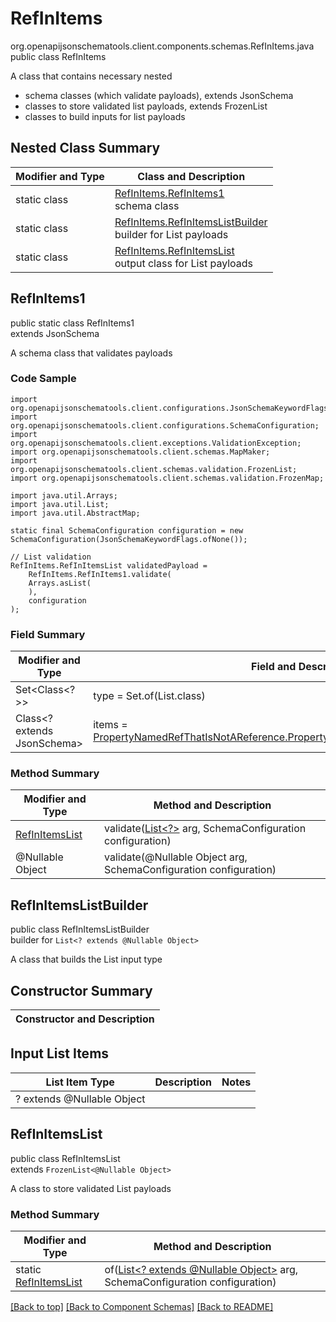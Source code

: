 # RefInItems
org.openapijsonschematools.client.components.schemas.RefInItems.java
public class RefInItems

A class that contains necessary nested
- schema classes (which validate payloads), extends JsonSchema
- classes to store validated list payloads, extends FrozenList
- classes to build inputs for list payloads

## Nested Class Summary
| Modifier and Type | Class and Description |
| ----------------- | ---------------------- |
| static class | [RefInItems.RefInItems1](#refinitems1)<br> schema class |
| static class | [RefInItems.RefInItemsListBuilder](#refinitemslistbuilder)<br> builder for List payloads |
| static class | [RefInItems.RefInItemsList](#refinitemslist)<br> output class for List payloads |

## RefInItems1
public static class RefInItems1<br>
extends JsonSchema

A schema class that validates payloads

### Code Sample
```
import org.openapijsonschematools.client.configurations.JsonSchemaKeywordFlags;
import org.openapijsonschematools.client.configurations.SchemaConfiguration;
import org.openapijsonschematools.client.exceptions.ValidationException;
import org.openapijsonschematools.client.schemas.MapMaker;
import org.openapijsonschematools.client.schemas.validation.FrozenList;
import org.openapijsonschematools.client.schemas.validation.FrozenMap;

import java.util.Arrays;
import java.util.List;
import java.util.AbstractMap;

static final SchemaConfiguration configuration = new SchemaConfiguration(JsonSchemaKeywordFlags.ofNone());

// List validation
RefInItems.RefInItemsList validatedPayload =
    RefInItems.RefInItems1.validate(
    Arrays.asList(
    ),
    configuration
);
```

### Field Summary
| Modifier and Type | Field and Description |
| ----------------- | ---------------------- |
| Set<Class<?>> | type = Set.of(List.class) |
| Class<? extends JsonSchema> | items = [PropertyNamedRefThatIsNotAReference.PropertyNamedRefThatIsNotAReference1.class](../../components/schemas/PropertyNamedRefThatIsNotAReference.md#propertynamedrefthatisnotareference1) |

### Method Summary
| Modifier and Type | Method and Description |
| ----------------- | ---------------------- |
| [RefInItemsList](#refinitemslist) | validate([List<?>](#refinitemslistbuilder) arg, SchemaConfiguration configuration) |
| @Nullable Object | validate(@Nullable Object arg, SchemaConfiguration configuration) |
## RefInItemsListBuilder
public class RefInItemsListBuilder<br>
builder for `List<? extends @Nullable Object>`

A class that builds the List input type

## Constructor Summary
| Constructor and Description |
| --------------------------- |

## Input List Items
| List Item Type | Description | Notes |
| -------------- | ----------- | ----- |
| ? extends @Nullable Object |  | |

## RefInItemsList
public class RefInItemsList<br>
extends `FrozenList<@Nullable Object>`

A class to store validated List payloads

### Method Summary
| Modifier and Type | Method and Description |
| ----------------- | ---------------------- |
| static [RefInItemsList](#refinitemslist) | of([List<? extends @Nullable Object>](#refinitemslistbuilder) arg, SchemaConfiguration configuration) |

[[Back to top]](#top) [[Back to Component Schemas]](../../../README.md#Component-Schemas) [[Back to README]](../../../README.md)
